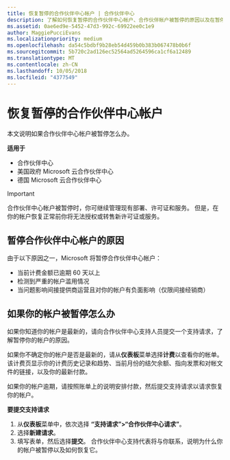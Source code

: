 ```yaml
---
title: 恢复暂停的合作伙伴中心帐户 | 合作伙伴中心
description: 了解如何恢复暂停的合作伙伴中心帐户、合作伙伴帐户被暂停的原因以及在暂停时如何使用帐户。
ms.assetid: 0ae6ed9e-5452-47d3-992c-69922ee0c1e9
author: MaggiePucciEvans
ms.localizationpriority: medium
ms.openlocfilehash: da54c5bdbf9b28eb54d459b0b383b067478b0b6f
ms.sourcegitcommit: 5b720c2ad126ec52564ad5264596ca1cf6a12489
ms.translationtype: MT
ms.contentlocale: zh-CN
ms.lasthandoff: 10/05/2018
ms.locfileid: "4377549"
---
```

# <a name="restore-a-suspended-partner-center-account"></a>恢复暂停的合作伙伴中心帐户

本文说明如果合作伙伴中心帐户被暂停怎么办。

**适用于**

-  合作伙伴中心
-  美国政府 Microsoft 云合作伙伴中心
-  德国 Microsoft 云合作伙伴中心

> [!IMPORTANT]  
> 合作伙伴中心帐户被暂停时，你可继续管理现有部署、许可证和服务。 但是，在你的帐户恢复正常前你将无法授权或转售新许可证或服务。

## <a name="why-partner-center-accounts-are-suspended"></a>暂停合作伙伴中心帐户的原因

由于以下原因之一，Microsoft 将暂停合作伙伴中心帐户：

- 当前计费金额已逾期 60 天以上 
- 检测到严重的帐户滥用情况
- 当问题影响间接提供商运营且对你的帐户有负面影响（仅限间接经销商）

## <a name="what-to-do-if-your-account-is-suspended"></a>如果你的帐户被暂停怎么办

如果你知道你的帐户是最新的，请向合作伙伴中心支持人员提交一个支持请求，了解暂停你的帐户的原因。 

如果你不确定你的帐户是否是最新的，请从**仪表板**菜单选择**计费**以查看你的帐单。 该计费页显示你的计费历史记录和趋势、当前月份的结欠余额、指向发票和对帐文件的链接，以及你的最新付款。

如果你的帐户逾期，请按照账单上的说明安排付款，然后提交支持请求以请求恢复你的帐户。 

**要提交支持请求**

1.  从**仪表板**菜单中，依次选择 **“支持请求”>“合作伙伴中心请求”**。
2.  选择**新建请求**。 
3.  填写表单，然后选择**提交**。 合作伙伴中心支持代表将与你联系，说明为什么你的帐户被暂停以及如何恢复它。



